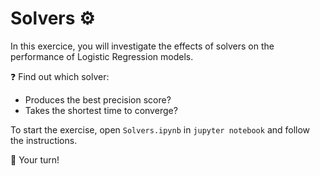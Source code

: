 # Solvers ⚙️

In this exercice, you will investigate the effects of solvers on the performance of Logistic Regression models. 

❓ Find out which solver:
- Produces the best precision score?
- Takes the shortest time to converge?

To start the exercise, open `Solvers.ipynb` in `jupyter notebook` and follow the instructions.

🚀 Your turn!
